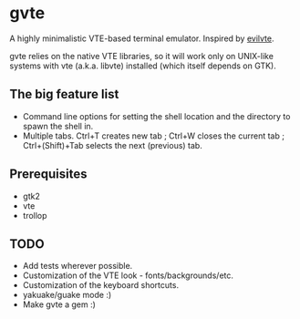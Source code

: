 gvte
====

A highly minimalistic VTE-based terminal emulator. Inspired by [evilvte](http://www.calno.com/evilvte/).

gvte relies on the native VTE libraries, so it will work only on UNIX-like systems with vte (a.k.a. libvte) installed (which itself depends on GTK).

The big feature list
--------------------
* Command line options for setting the shell location and the directory to spawn the shell in.
* Multiple tabs. Ctrl+T creates new tab ; Ctrl+W closes the current tab ; Ctrl+(Shift)+Tab selects the next (previous) tab.


Prerequisites
-------------
* gtk2
* vte
* trollop

TODO
----
* Add tests wherever possible.
* Customization of the VTE look - fonts/backgrounds/etc.
* Customization of the keyboard shortcuts.
* yakuake/guake mode :)
* Make gvte a gem :)

